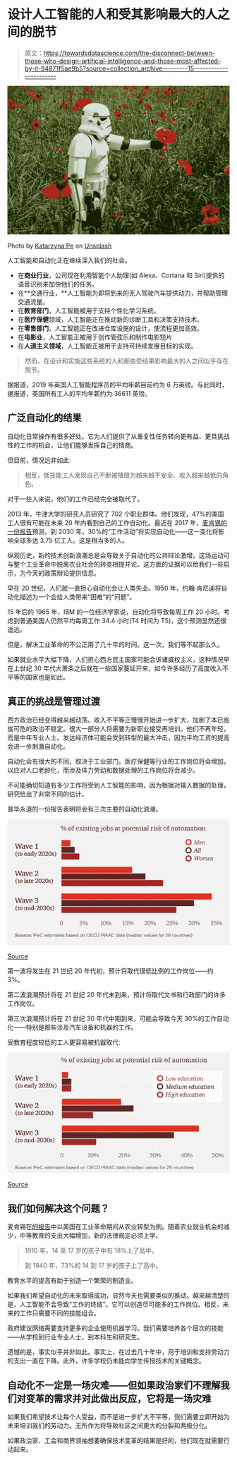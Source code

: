 # 设计人工智能的人和受其影响最大的人之间的脱节

> 原文：<https://towardsdatascience.com/the-disconnect-between-those-who-design-artificial-intelligence-and-those-most-affected-by-it-94871f5ae9b5?source=collection_archive---------15----------------------->

![](img/9a235b2da994d5c6c38b8dd0f7a1f98a.png)

Photo by [Katarzyna Pe](https://unsplash.com/photos/Twe3VxJlDiY?utm_source=unsplash&utm_medium=referral&utm_content=creditCopyText) on [Unsplash](https://unsplash.com/search/photos/robot?utm_source=unsplash&utm_medium=referral&utm_content=creditCopyText)

人工智能和自动化正在继续深入我们的社会。

*   在**商业行业**，公司现在利用智能个人助理(如 Alexa、Cortana 和 Siri)提供的语音识别来加快他们的任务。
*   在**交通行业，**人工智能为即将到来的无人驾驶汽车提供动力，并帮助管理交通流量。
*   在**教育部门**，人工智能被用于支持个性化学习系统。
*   在**医疗保健**领域，人工智能正在推动新的诊断工具和决策支持技术。
*   在**零售部门**，人工智能正在改进仓库设施的设计，使流程更加高效。
*   在**电影业**，人工智能正被用于创作管弦乐和制作电影短片
*   在**人道主义领域**，人工智能正被用于支持可持续发展目标的实现。

> 然而，在设计和实施这些系统的人和那些受结果影响最大的人之间似乎存在脱节。

据报道，2019 年英国人工智能程序员的平均年薪目前约为 6 万英镑。与此同时，据报道，英国所有工人的平均年薪约为 36611 英镑。

## 广泛自动化的结果

自动化日常操作有很多好处。它为人们提供了从重复性任务转向更有益、更具挑战性的工作的机会，让他们能够发挥自己的情商。

但目前，情况远非如此:

> 相反，低技能工人发现自己不断被降级为越来越不安全、收入越来越低的角色。

对于一些人来说，他们的工作已经完全被取代了。

2013 年，牛津大学的研究人员研究了 702 个职业群体。他们发现，47%的美国工人很有可能在未来 20 年内看到自己的工作自动化。最近在 2017 年，[麦肯锡的一份报告](https://www.mckinsey.com/~/media/mckinsey/featured%20insights/future%20of%20organizations/what%20the%20future%20of%20work%20will%20mean%20for%20jobs%20skills%20and%20wages/mgi-jobs-lost-jobs-gained-report-december-6-2017.ashx)预测，到 2030 年，30%的“工作活动”将实现自动化——这一变化将影响全球多达 3.75 亿工人。这是相当多的人。

纵观历史，新的技术创新浪潮总是会导致关于自动化的公共辩论激增。这场运动可与整个工业革命中脱离农业社会的转变相提并论。这方面的证据可以给我们一些启示，为今天的政策辩论提供信息。

早在 20 世纪，人们就一直担心自动化会让人类失业。1950 年，约翰·肯尼迪将自动化描述为一个会给人类带来“困难”的“问题”。

15 年后的 1965 年，IBM 的一位经济学家说，自动化将导致每周工作 20 小时。考虑到普通美国人仍然平均每周工作 34.4 小时(T4 时间为 T5)，这个预测显然还很遥远。

但是，解决工业革命的不公正用了几十年的时间。这一次，我们等不起那么久。

如果就业水平大幅下降，人们担心西方民主国家可能会诉诸威权主义，这种情况早在上世纪 30 年代大萧条之后就在一些国家蔓延开来，如今许多经历了高度收入不平等的国家也是如此。

## 真正的挑战是管理过渡

西方政治已经变得越来越动荡。收入不平等正慢慢开始进一步扩大，加剧了本已岌岌可危的政治不稳定。很大一部分人将需要为新职业接受再培训。他们不再年轻，而是中年专业人士。发达经济体可能会受到转型的最大冲击，因为平均工资的提高会进一步刺激自动化。

自动化会有很大的不同，取决于工业部门。医疗保健等行业的工作岗位将会增加，以应对人口老龄化，而涉及体力劳动和数据处理的工作岗位将会减少。

不可能确切知道有多少工作将受到人工智能的影响，因为根据对输入数据的处理，研究给出了非常不同的估计。

普华永道的一份报告表明将会有三次主要的自动化浪潮。

![](img/46974005499455a76978d101aa66fcc8.png)

[Source](https://www.pwc.co.uk/services/economics-policy/insights/the-impact-of-automation-on-jobs.html)

第一波将发生在 21 世纪 20 年代初，预计将取代很低比例的工作岗位——约 3%。

第二波浪潮预计将在 21 世纪 20 年代末到来，预计将取代文书和行政部门的许多工作岗位。

第三次浪潮预计将在 21 世纪 30 年代中期到来，可能会导致今天 30%的工作自动化——特别是那些涉及汽车设备和机器的工作。

受教育程度较低的工人更容易被机器取代:

![](img/2e3991850c9a3f585368eec5fc3c2d8e.png)

[Source](https://www.pwc.co.uk/services/economics-policy/insights/the-impact-of-automation-on-jobs.html)

## **我们如何解决这个问题？**

麦肯锡在[的报告](https://www.axios.com/mckinsey-automation-may-throw-800m-people-out-of-work-by-2030-2513416488.html)中以美国在工业革命期间从农业转型为例。随着农业就业机会的减少，中等教育的支出大幅增加，新的法律规定必须上学。

> 1910 年，14 至 17 岁的孩子中有 18%上了高中。
> 
> 到 1940 年，73%的 14 到 17 岁的孩子上了高中。

教育水平的提高有助于创造一个繁荣的制造业。

如果我们希望自动化的未来取得成功，显然今天也需要类似的推动。越来越清楚的是，人工智能不会导致“工作的终结”。它可以创造尽可能多的工作岗位。相反，未来的工作只需要不同的技能组合。

政府建议网络需要支持更多的企业使用机器学习。我们需要培养各个层次的技能——从学校到行业专业人士，到本科生和研究生。

遗憾的是，事实似乎并非如此。事实上，在过去几十年中，用于培训和支持劳动力的支出一直在下降。此外，许多学校仍未能向学生传授技术的关键概念。

## 自动化不一定是一场灾难——但如果政治家们不理解我们对变革的需求并对此做出反应，它将是一场灾难

如果我们希望技术让每个人受益，而不是进一步扩大不平等，我们需要立即开始为未来培训我们的劳动力。无所作为将导致社区之间更大的分裂和两极分化。

如果政治家、工会和商界领袖想要确保技术变革的结果是好的，他们现在就需要行动起来。